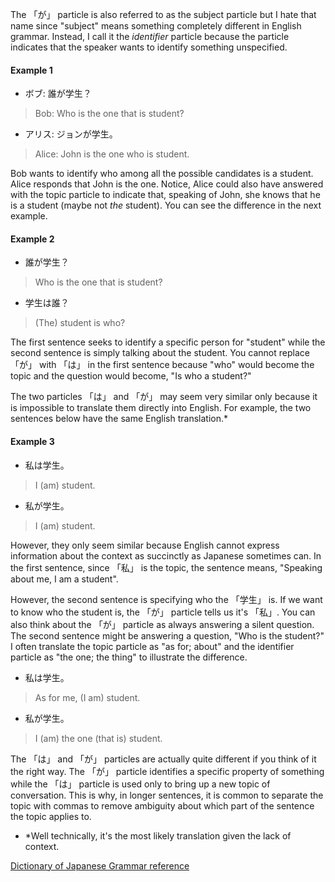 
The 「が」 particle is also referred to as the subject particle but I hate that name since "subject" means something completely different in English grammar. Instead, I call it the _identifier_ particle because the particle indicates that the speaker wants to identify something unspecified.

#### Example 1
- ボブ: 誰が学生？
>Bob: Who is the one that is student?

- アリス: ジョンが学生。
>Alice: John is the one who is student.

Bob wants to identify who among all the possible candidates is a student. Alice responds that John is the one. Notice, Alice could also have answered with the topic particle to indicate that, speaking of John, she knows that he is a student (maybe not _the_ student). You can see the difference in the next example.

#### Example 2
- 誰が学生？
>Who is the one that is student?

- 学生は誰？
>(The) student is who?

The first sentence seeks to identify a specific person for "student" while the second sentence is simply talking about the student. You cannot replace 「が」 with 「は」 in the first sentence because "who" would become the topic and the question would become, "Is who a student?"

The two particles 「は」 and 「が」 may seem very similar only because it is impossible to translate them directly into English. For example, the two sentences below have the same English translation.*

#### Example 3
- 私は学生。
>I (am) student.

- 私が学生。
>I (am) student.

However, they only seem similar because English cannot express information about the context as succinctly as Japanese sometimes can. In the first sentence, since 「私」 is the topic, the sentence means, "Speaking about me, I am a student".

However, the second sentence is specifying who the 「学生」 is. If we want to know who the student is, the 「が」 particle tells us it's 「私」. You can also think about the 「が」 particle as always answering a silent question. The second sentence might be answering a question, "Who is the student?" I often translate the topic particle as "as for; about" and the identifier particle as "the one; the thing" to illustrate the difference.

- 私は学生。
>As for me, (I am) student.

- 私が学生。
>I (am) the one (that is) student.

The 「は」 and 「が」 particles are actually quite different if you think of it the right way. The 「が」 particle identifies a specific property of something while the 「は」 particle is used only to bring up a new topic of conversation. This is why, in longer sentences, it is common to separate the topic with commas to remove ambiguity about which part of the sentence the topic applies to.

-   *Well technically, it's the most likely translation given the lack of context.
  
[Dictionary of Japanese Grammar reference](https://itazuraneko.neocities.org/grammar/dojg/dojgbasic.html#basic%E3%81%8C(1))